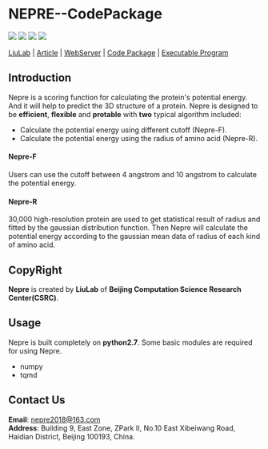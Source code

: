 # NEPRE--CodePackage

![](https://img.shields.io/badge/license-GNU-seagreen.svg?style=flat-square)
![](https://img.shields.io/badge/version-V2.0-blue.svg?style=flat-square)
![](https://img.shields.io/badge/language-Python-seagreen.svg?style=flat-square)
![](https://img.shields.io/badge/platform-Linux|Windows-blue.svg?style=flat-square&logo=Linux)

[LiuLab](http://www.csrc.ac.cn/~HaiguangLiu/people.html) | [Article](https://www.nature.com/articles/s41598-020-61205-w) | [WebServer]() | [Code Package]() | [Executable Program]()


Introduction
---------------
Nepre is a scoring function for calculating the protein's potential energy. And it will help to predict the 3D structure of a protein.
Nepre is designed to be **efficient**, **flexible** and **protable** with **two** typical algorithm included:
* Calculate the potential energy using different cutoff (Nepre-F).
* Calculate the potential energy using the radius of amino acid (Nepre-R). 

#### Nepre-F
Users can use the cutoff between 4 angstrom and 10 angstrom to calculate the potential energy.
#### Nepre-R  
30,000 high-resolution protein are used to get statistical result of radius and fitted by the gaussian distribution function. Then Nepre will calculate the potential energy according to the gaussian mean data of radius of each kind of amino acid.

CopyRight
-------------
**Nepre** is created by **LiuLab** of **Beijing Computation Science Research Center(CSRC)**.

Usage
-------------
Nepre is built completely on **python2.7**. Some basic
modules are required for using Nepre.  
* numpy
* tqmd

Contact Us
-------------
**Email**: nepre2018@163.com  
**Address**: Building 9, East Zone, ZPark II, No.10 East Xibeiwang Road, Haidian District, Beijing 100193, China.

